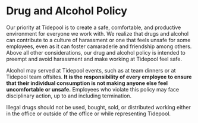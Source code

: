 # Drug and Alcohol Policy

Our priority at Tidepool is to create a safe, comfortable, and productive environment for everyone we work with. We realize that drugs and alcohol can contribute to a culture of harassment or one that feels unsafe for some employees, even as it can foster camaraderie and friendship among others. Above all other considerations, our drug and alcohol policy is intended to preempt and avoid harassment and make working at Tidepool feel safe.  

Alcohol may served at Tidepool events, such as at team dinners or at Tidepool team offsites. **It is the responsibility of every employee to ensure that their individual consumption is not making anyone else feel uncomfortable or unsafe.** Employees who violate this policy may face disciplinary action, up to and including termination.

Illegal drugs should not be used, bought, sold, or distributed working either in the office or outside of the office or while representing Tidepool.
